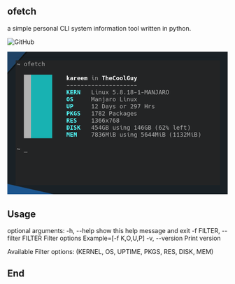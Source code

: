 ## ofetch
a simple personal CLI system information tool written in python.

![GitHub](https://img.shields.io/github/license/karem34/ofetch)

![screenshot](https://github.com/karem34/ofetch/blob/main/screenshot.png?raw=true "screenshot")

## Usage

optional arguments:
  -h, --help            show this help message and exit
 -f FILTER, --filter FILTER
                        Filter options Example=[-f K,O,U,P]
  -v, --version         Print version

Available Filter options: (KERNEL, OS, UPTIME, PKGS, RES, DISK, MEM)

## End
